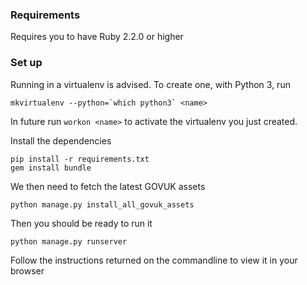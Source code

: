 
### Requirements

Requires you to have Ruby 2.2.0 or higher

### Set up

Running in a virtualenv is advised. To create one, with Python 3, run

```
mkvirtualenv --python=`which python3` <name>
```

In future run `workon <name>` to activate the virtualenv you just created.

Install the dependencies

```
pip install -r requirements.txt
gem install bundle
```

We then need to fetch the latest GOVUK assets

```
python manage.py install_all_govuk_assets
```

Then you should be ready to run it

```
python manage.py runserver
```

Follow the instructions returned on the commandline to view it in your browser